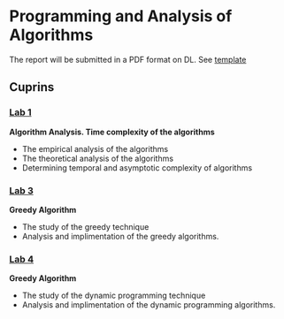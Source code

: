 # Programming and Analysis of Algorithms

 The report will be submitted in a PDF format on DL. See [template](https://github.com/BestMujik/BDC_labs/tree/master/TEX%20template)

## Cuprins

### [Lab 1](https://github.com/BestMujik/APA_labs/blob/master/APA_LAB%231.md)
**Algorithm Analysis. Time complexity of the algorithms**
  - The empirical analysis of the algorithms
  - The theoretical analysis of the algorithms
  - Determining temporal and asymptotic complexity of algorithms
  
### [Lab 3](https://github.com/BestMujik/BDC_labs/blob/master/BDC_LAB%233.md)
**Greedy Algorithm**
  - The study of the greedy technique 
  - Analysis and implimentation of the greedy algorithms.
  
### [Lab 4](https://github.com/BestMujik/APA_labs/blob/master/APA_LAB%234.md)
**Greedy Algorithm**
  - The study of the dynamic programming technique 
  - Analysis and implimentation of the dynamic programming algorithms.

